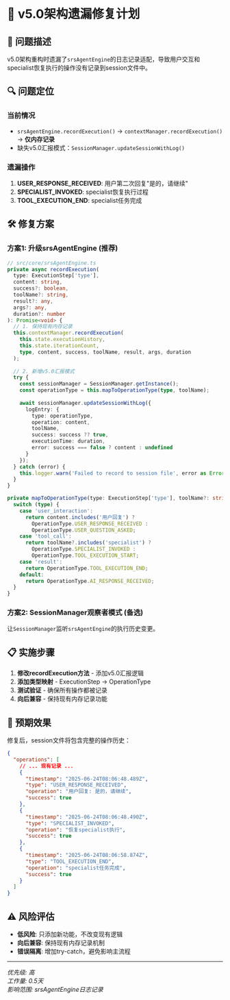 # 🔧 v5.0架构遗漏修复计划

## 🚨 问题描述

v5.0架构重构时遗漏了`srsAgentEngine`的日志记录适配，导致用户交互和specialist恢复执行的操作没有记录到session文件中。

## 🔍 问题定位

### 当前情况
- `srsAgentEngine.recordExecution()` → `contextManager.recordExecution()` → **仅内存记录**
- 缺失v5.0汇报模式：`SessionManager.updateSessionWithLog()`

### 遗漏操作
1. **USER_RESPONSE_RECEIVED**: 用户第二次回复"是的，请继续"
2. **SPECIALIST_INVOKED**: specialist恢复执行过程  
3. **TOOL_EXECUTION_END**: specialist任务完成

## 🛠️ 修复方案

### 方案1: 升级srsAgentEngine (推荐)

```typescript
// src/core/srsAgentEngine.ts
private async recordExecution(
  type: ExecutionStep['type'],
  content: string,
  success?: boolean,
  toolName?: string,
  result?: any,
  args?: any,
  duration?: number
): Promise<void> {
  // 1. 保持现有内存记录
  this.contextManager.recordExecution(
    this.state.executionHistory,
    this.state.iterationCount,
    type, content, success, toolName, result, args, duration
  );
  
  // 2. 新增v5.0汇报模式
  try {
    const sessionManager = SessionManager.getInstance();
    const operationType = this.mapToOperationType(type, toolName);
    
    await sessionManager.updateSessionWithLog({
      logEntry: {
        type: operationType,
        operation: content,
        toolName,
        success: success ?? true,
        executionTime: duration,
        error: success === false ? content : undefined
      }
    });
  } catch (error) {
    this.logger.warn('Failed to record to session file', error as Error);
  }
}

private mapToOperationType(type: ExecutionStep['type'], toolName?: string): OperationType {
  switch (type) {
    case 'user_interaction':
      return content.includes('用户回复') ? 
        OperationType.USER_RESPONSE_RECEIVED : 
        OperationType.USER_QUESTION_ASKED;
    case 'tool_call':
      return toolName?.includes('specialist') ?
        OperationType.SPECIALIST_INVOKED :
        OperationType.TOOL_EXECUTION_START;
    case 'result':
      return OperationType.TOOL_EXECUTION_END;
    default:
      return OperationType.AI_RESPONSE_RECEIVED;
  }
}
```

### 方案2: SessionManager观察者模式 (备选)

让`SessionManager`监听`srsAgentEngine`的执行历史变更。

## 📋 实施步骤

1. **修改recordExecution方法** - 添加v5.0汇报逻辑
2. **添加类型映射** - ExecutionStep → OperationType  
3. **测试验证** - 确保所有操作都被记录
4. **向后兼容** - 保持现有内存记录功能

## 🎯 预期效果

修复后，session文件将包含完整的操作历史：
```json
{
  "operations": [
    // ... 现有记录 ...
    {
      "timestamp": "2025-06-24T08:06:48.489Z",
      "type": "USER_RESPONSE_RECEIVED", 
      "operation": "用户回复: 是的，请继续",
      "success": true
    },
    {
      "timestamp": "2025-06-24T08:06:48.490Z",
      "type": "SPECIALIST_INVOKED",
      "operation": "恢复specialist执行",
      "success": true  
    },
    {
      "timestamp": "2025-06-24T08:06:58.874Z",
      "type": "TOOL_EXECUTION_END",
      "operation": "specialist任务完成",
      "success": true
    }
  ]
}
```

## ⚠️ 风险评估

- **低风险**: 只添加新功能，不改变现有逻辑
- **向后兼容**: 保持现有内存记录机制
- **错误隔离**: 增加try-catch，避免影响主流程

---

*优先级: 高*  
*工作量: 0.5天*  
*影响范围: srsAgentEngine日志记录* 